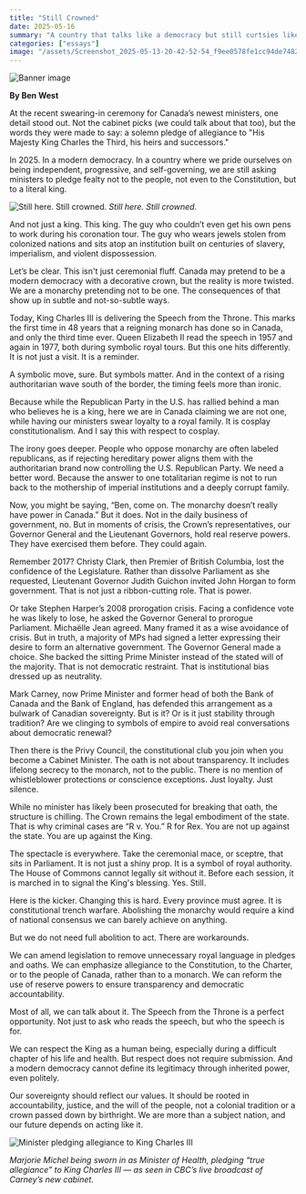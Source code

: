 ```yaml
---
title: "Still Crowned"
date: 2025-05-16
summary: "A country that talks like a democracy but still curtsies like a colony"
categories: ["essays"]
image: "/assets/Screenshot_2025-05-13-20-42-52-54_f9ee0578fe1cc94de7482bd41accb329.jpg"
---
```


![Banner image](/assets/Screenshot_2025-05-13-20-42-52-54_f9ee0578fe1cc94de7482bd41accb329.jpg)

**By Ben West**

At the recent swearing-in ceremony for Canada’s newest ministers, one detail stood out. Not the cabinet picks (we could talk about that too), but the words they were made to say: a solemn pledge of allegiance to "His Majesty King Charles the Third, his heirs and successors."

In 2025. In a modern democracy. In a country where we pride ourselves on being independent, progressive, and self-governing, we are still asking ministers to pledge fealty not to the people, not even to the Constitution, but to a literal king.

![Still here. Still crowned.](/assets/king-charles-2-ap-gmh-240514_1715704383984_hpMain-1807543252.jpg)
*Still here. Still crowned.*

And not just a king. This king. The guy who couldn’t even get his own pens to work during his coronation tour. The guy who wears jewels stolen from colonized nations and sits atop an institution built on centuries of slavery, imperialism, and violent dispossession.

Let’s be clear. This isn't just ceremonial fluff. Canada may pretend to be a modern democracy with a decorative crown, but the reality is more twisted. We are a monarchy pretending not to be one. The consequences of that show up in subtle and not-so-subtle ways.

Today, King Charles III is delivering the Speech from the Throne. This marks the first time in 48 years that a reigning monarch has done so in Canada, and only the third time ever. Queen Elizabeth II read the speech in 1957 and again in 1977, both during symbolic royal tours. But this one hits differently. It is not just a visit. It is a reminder.

A symbolic move, sure. But symbols matter. And in the context of a rising authoritarian wave south of the border, the timing feels more than ironic.

Because while the Republican Party in the U.S. has rallied behind a man who believes he is a king, here we are in Canada claiming we are not one, while having our ministers swear loyalty to a royal family. It is cosplay constitutionalism. And I say this with respect to cosplay.

The irony goes deeper. People who oppose monarchy are often labeled republicans, as if rejecting hereditary power aligns them with the authoritarian brand now controlling the U.S. Republican Party. We need a better word. Because the answer to one totalitarian regime is not to run back to the mothership of imperial institutions and a deeply corrupt family.

Now, you might be saying, “Ben, come on. The monarchy doesn’t really have power in Canada.” But it does. Not in the daily business of government, no. But in moments of crisis, the Crown’s representatives, our Governor General and the Lieutenant Governors, hold real reserve powers. They have exercised them before. They could again.

Remember 2017? Christy Clark, then Premier of British Columbia, lost the confidence of the Legislature. Rather than dissolve Parliament as she requested, Lieutenant Governor Judith Guichon invited John Horgan to form government. That is not just a ribbon-cutting role. That is power.

Or take Stephen Harper’s 2008 prorogation crisis. Facing a confidence vote he was likely to lose, he asked the Governor General to prorogue Parliament. Michaëlle Jean agreed. Many framed it as a wise avoidance of crisis. But in truth, a majority of MPs had signed a letter expressing their desire to form an alternative government. The Governor General made a choice. She backed the sitting Prime Minister instead of the stated will of the majority. That is not democratic restraint. That is institutional bias dressed up as neutrality.

Mark Carney, now Prime Minister and former head of both the Bank of Canada and the Bank of England, has defended this arrangement as a bulwark of Canadian sovereignty. But is it? Or is it just stability through tradition? Are we clinging to symbols of empire to avoid real conversations about democratic renewal?

Then there is the Privy Council, the constitutional club you join when you become a Cabinet Minister. The oath is not about transparency. It includes lifelong secrecy to the monarch, not to the public. There is no mention of whistleblower protections or conscience exceptions. Just loyalty. Just silence.

While no minister has likely been prosecuted for breaking that oath, the structure is chilling. The Crown remains the legal embodiment of the state. That is why criminal cases are “R v. You.” R for Rex. You are not up against the state. You are up against the King.

The spectacle is everywhere. Take the ceremonial mace, or sceptre, that sits in Parliament. It is not just a shiny prop. It is a symbol of royal authority. The House of Commons cannot legally sit without it. Before each session, it is marched in to signal the King's blessing. Yes. Still.

Here is the kicker. Changing this is hard. Every province must agree. It is constitutional trench warfare. Abolishing the monarchy would require a kind of national consensus we can barely achieve on anything.

But we do not need full abolition to act. There are workarounds.

We can amend legislation to remove unnecessary royal language in pledges and oaths. We can emphasize allegiance to the Constitution, to the Charter, or to the people of Canada, rather than to a monarch. We can reform the use of reserve powers to ensure transparency and democratic accountability.

Most of all, we can talk about it. The Speech from the Throne is a perfect opportunity. Not just to ask who reads the speech, but who the speech is for.

We can respect the King as a human being, especially during a difficult chapter of his life and health. But respect does not require submission. And a modern democracy cannot define its legitimacy through inherited power, even politely.

Our sovereignty should reflect our values. It should be rooted in accountability, justice, and the will of the people, not a colonial tradition or a crown passed down by birthright. We are more than a subject nation, and our future depends on acting like it.

![Minister pledging allegiance to King Charles III](/images/monarchy-oath.jpg)

*Marjorie Michel being sworn in as Minister of Health, pledging “true allegiance” to King Charles III — as seen in CBC’s live broadcast of Carney’s new cabinet.*
